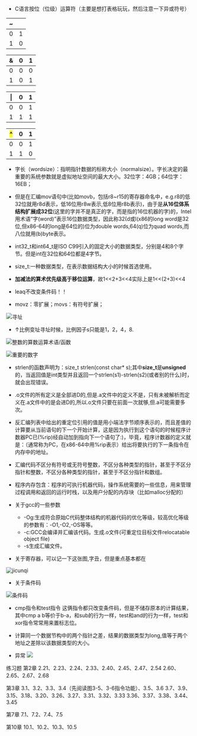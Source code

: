 - C语言按位（位级）运算符（主要是想打表格玩玩，然后注意一下异或符号）

|~| |
|---|---|
|0|1|
|1|0|

|&|0|1|
|--|-|-|
|0|0| 0|
|1|0| 1|

|&#124;|0|1|
|--|--|--|
|0|0|1|
|1|1|1|

|<mark>^</mark>|0|1|
|--|--|--|
|0|0|1|
|1|1|0|

- 字长（wordsize）：指明指针数据的标称大小（normalsize）。字长决定的最重要的系统参数就是虚拟地址空间的最大大小。32位字：4GB；64位字：16EB；

- 但是在汇编mov语句中(比如movb，包括r8~r15的寄存器命名中，e.g.r8的低32位就用r8d表示，低16位用r8w表示,低8位用r8b表示)，由于是**从16位体系结构扩展成32位**(这里的字并不是真正的字，而是指的16位机器的字)的，Intel用术语“字(word)”表示16位数据类型，因此称32(d或l(x86的long word是32位,但x86-64的long是64位的)位为double words,64(q)位为quad words,而八位就用(b)byte表示。

- int32_t和int64_t是ISO C99引入的固定大小的数据类型，分别是4和8个字节。但是int在32位和64位都是4字节。

- size_t:一种数据类型，在表示数据结构大小的时候首选使用。

- **加减法的算术优先级高于移位运算**，故1<<2+3<<4实际上是1<<(2+3)<<4

- leaq不改变条件码！！

- movz：零扩展；movs：有符号扩展；

![寻址](https://api2.mubu.com/v3/document_image/e841e256-f1cb-4401-b850-608d5836e0bb-15867716.jpg)

- ↑比例变址寻址时候，比例因子s只能是1，2，4，8.

![整数的算数运算术语/函数](https://api2.mubu.com/v3/document_image/cbce1006-67eb-47d8-bfd9-632646c15130-15867716.jpg)

![重要的数字](https://api2.mubu.com/v3/document_image/4c683f3e-d08c-4442-a3f7-5dae4dc5f434-15867716.jpg)

- strlen的函数声明为：size_t strlen(const char* s);其中**size_t**是**unsigned**的，当返回值是int类型并且返回一个strlen(s1)-strlen(s2)(或者别的什么)时，就会出现错误。

- .o文件的所有定义是全部进D的,但是.a文件中的定义不是，只有未被解析而定义在.a文件中的是会进D的,所以.o文件只要在前面一次就够,但.a可能需要多次。

- 反汇编列表中给出的重定位引用的值是用小端法字节顺序表示的，而且差值的计算要从当前语句的下一个开始计算，这是因为执行到这个语句的时候程序计数器PC已(%rip)经自动加到指向下一个语句了:)，毕竟，程序计数器的定义就是：（通常称为PC，在x86-64中用%rip表示）给出将要执行的下一条指令在内存中的地址。

- 汇编代码不区分有符号或无符号整数，不区分各种类型的指针，甚至于不区分指针和整数，不区分各种类型的指针，甚至于不区分指针和数组。

- 程序内存包含：程序的可执行机器代码，操作系统需要的一些信息，用来管理过程调用和返回的运行时栈，以及用户分配的内存块（比如malloc分配的）

- 关于gcc的一些参数
  - -Og:生成符合原始C代码整体结构的机器代码的优化等级，较高优化等级的参数有：-O1,-O2,-OS等等。
  - -c:GCC会编译并汇编该代码。生成.o文件(可重定位目标文件relocatable object file)
  - -s生成汇编文件。

- 关于寄存器，可以记一下这张图,字丑，但是重点基本都在

![jicunqi](https://api2.mubu.com/v3/document_image/4545aa64-9821-46c6-a4aa-c98df511b51d-15867716.jpg)

- 关于条件码

![条件码](https://api2.mubu.com/v3/document_image/01a3801e-32b3-4058-ad27-602a07e2306d-15867716.jpg)

- cmp指令和test指令
  这俩指令都只改变条件码，但是不储存原本的计算结果，其中cmp a b等价于b-a，和sub的行为一样，test和and的行为一样，test和xor指令常常用来置标志位。

- 计算同一个数据节构中的两个指针之差，结果的数据类型为long,值等于两个地址之差除以该数据类型的大小。

- 异常
![](https://api2.mubu.com/v3/document_image/e7132f03-56b5-434d-91cc-5bdbacf2b57b-15867716.jpg)

练习题
第2章
2.21、2.23、2.24、2.33、2.40、2.45、2.47、2.54
2.60、2.65、2.67、2.68

第3章
3.1、3.2、3.3、3.4（先阅读图3-5、3-6指令功能）、3.5、3.6
3.7、3.9、3.15、3.18、3.20、3.26、3.27、3.31、3.32、3.33
3.36、3.37、3.38、3.44、3.45

第7章
7.1、7.2、7.4、7.5

第10章
10.1、10.2、10.3、10.5